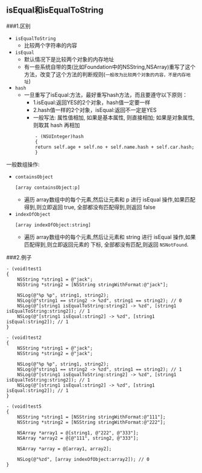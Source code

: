 ## isEqual和isEqualToString
###1.区别
- `isEqualToString`
    - 比较两个字符串的内容
- `isEqual`
    - 默认情况下是比较两个对象的内存地址
    - 有一些系统自带的类(比如Foundation中的NSString,NSArray)重写了这个方法，改变了这个方法的判断规则(`一般改为比较两个对象的内容，不是内存地址`)
- `hash`
    - 一旦重写了isEqual:方法，最好重写hash方法，而且要遵守以下原则：
        - 1.isEqual:返回YES的2个对象，hash值一定要一样
        - 2.hash值一样的2个对象，isEqual:返回不一定是YES
        - 一般写法:  属性值相加, 如果是基本属性, 则直接相加; 如果是对象属性, 则取其 hash 再相加
        ```objc
            - (NSUInteger)hash
            {
            return self.age + self.no + self.name.hash + self.car.hash;
            }
        ```


一般数组操作:
- `containsObject`
    ```objc
    [array containsObject:p]
    ```
    - 遍历 array数组中的每个元素,然后让元素和 p 进行 isEqual 操作,如果匹配得到,则立即返回 true, 全部都没有匹配得到,则返回 false
- `indexOfObject`
    ```objc
    [array indexOfObject:string]
    ```
    - 遍历 array数组中的每个元素,然后让元素和 string 进行 isEqual 操作,如果匹配得到,则立即返回元素的 下标, 全部都没有匹配,则返回  `NSNotFound`.

###2.例子
```objc
- (void)test1
{
    NSString *string1 = @"jack";
    NSString *string2 = [NSString stringWithFormat:@"jack"];

    NSLog(@"%p %p", string1, string2);
    NSLog(@"string1 == string2 -> %zd", string1 == string2); // 0
    NSLog(@"[string1 isEqualToString:string2] -> %zd", [string1 isEqualToString:string2]); // 1
    NSLog(@"[string1 isEqual:string2] -> %zd", [string1 isEqual:string2]); // 1
}

- (void)test2
{
    NSString *string1 = @"jack";
    NSString *string2 = @"jack";

    NSLog(@"%p %p", string1, string2);
    NSLog(@"string1 == string2 -> %zd", string1 == string2); // 1
    NSLog(@"[string1 isEqualToString:string2] -> %zd", [string1 isEqualToString:string2]); // 1
    NSLog(@"[string1 isEqual:string2] -> %zd", [string1 isEqual:string2]); // 1
}

- (void)test5
{
    NSString *string1 = [NSString stringWithFormat:@"111"];
    NSString *string2 = [NSString stringWithFormat:@"222"];

    NSArray *array1 = @[string1, @"222", @"333"];
    NSArray *array2 = @[@"111", string2, @"333"];

    NSArray *array = @[array1, array2];

    NSLog(@"%zd", [array indexOfObject:array2]); // 0
}
```
